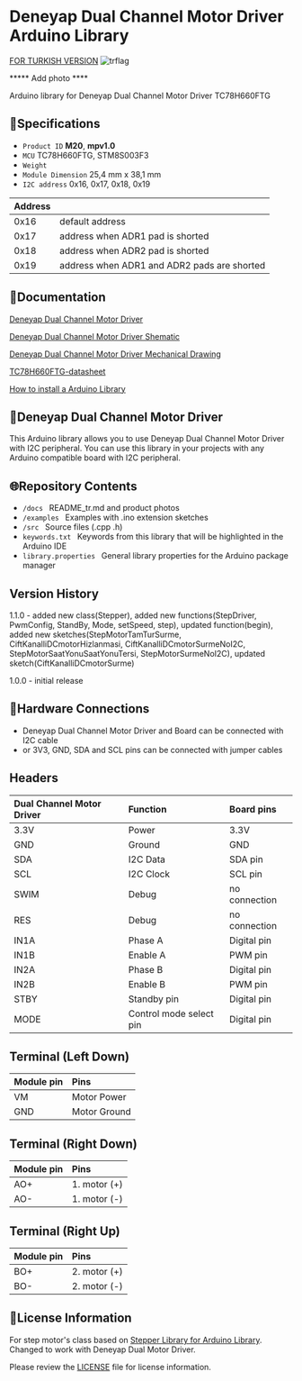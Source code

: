 # Deneyap Dual Channel Motor Driver Arduino Library
[FOR TURKISH VERSION](docs/README_tr.md) ![trflag](https://github.com/deneyapkart/deneyapkart-arduino-core/blob/master/docs/tr.png)

***** Add photo ****

Arduino library for Deneyap Dual Channel Motor Driver TC78H660FTG

## :mag_right:Specifications 
- `Product ID` **M20**, **mpv1.0**
- `MCU` TC78H660FTG, STM8S003F3
- `Weight` 
- `Module Dimension` 25,4 mm x 38,1 mm
- `I2C address` 0x16, 0x17, 0x18, 0x19

| Address |  | 
| :---    | :---     |
| 0x16| default address |
| 0x17| address when ADR1 pad is shorted |
| 0x18| address when ADR2 pad is shorted |
| 0x19| address when ADR1 and ADR2 pads are shorted |

## :closed_book:Documentation
[Deneyap Dual Channel Motor Driver](https://docs.deneyapkart.org/en/content/contentDetail/deneyap-module-deneyap-dual-channel-motor-driver-m)

[Deneyap Dual Channel Motor Driver Shematic](https://cdn.deneyapkart.org/media/upload/userFormUpload/M7vZpQGvXRLxsH7HJsgpplR93ygaxZ9P.pdf)

[Deneyap Dual Channel Motor Driver Mechanical Drawing](https://cdn.deneyapkart.org/media/upload/userFormUpload/2EPBc4V9PklIkCudDzVfQ6MZSH6xxOCu.pdf)

[TC78H660FTG-datasheet](https://toshiba.semicon-storage.com/info/TC78H660FTG_datasheet_en_20200714.pdf?did=68604&prodName=TC78H660FTG)

[How to install a Arduino Library](https://docs.arduino.cc/software/ide-v1/tutorials/installing-libraries)

## :pushpin:Deneyap Dual Channel Motor Driver
This Arduino library allows you to use Deneyap Dual Channel Motor Driver with I2C peripheral. You can use this library in your projects with any Arduino compatible board with I2C peripheral.

## :globe_with_meridians:Repository Contents
- `/docs ` README_tr.md and product photos
- `/examples ` Examples with .ino extension sketches
- `/src ` Source files (.cpp .h)
- `keywords.txt ` Keywords from this library that will be highlighted in the Arduino IDE
- `library.properties ` General library properties for the Arduino package manager

## Version History
1.1.0 - added new class(Stepper), added new functions(StepDriver, PwmConfig, StandBy, Mode, setSpeed, step), updated function(begin), added new sketches(StepMotorTamTurSurme, CiftKanalliDCmotorHizlanmasi, CiftKanalliDCmotorSurmeNoI2C, StepMotorSaatYonuSaatYonuTersi, StepMotorSurmeNoI2C), updated sketch(CiftKanalliDCmotorSurme)

1.0.0 - initial release

## :rocket:Hardware Connections
- Deneyap Dual Channel Motor Driver and Board can be connected with I2C cable
- or 3V3, GND, SDA and SCL pins can be connected with jumper cables

## Headers
|Dual Channel Motor Driver| Function | Board pins | 
|:--- |   :---  | :---|
|3.3V | Power   |3.3V |      
|GND  | Ground  | GND | 
|SDA  | I2C Data  | SDA pin |
|SCL  | I2C Clock | SCL pin |
|SWIM | Debug | no connection |
|RES  | Debug | no connection |
|IN1A	|Phase A |Digital pin|
|IN1B	|Enable A|PWM pin|
|IN2A	|Phase B |Digital pin|
|IN2B	|Enable B|PWM pin|
|STBY	|Standby pin|Digital pin|
|MODE 	|Control mode select pin|Digital pin|

## Terminal (Left Down)
|Module pin|Pins|
|:--- |   :---  |
|VM |Motor Power|
|GND|Motor Ground|

## Terminal (Right Down)
|Module pin|Pins|
|:--- |   :---  |
|AO+|1. motor (+)|
|AO-|1. motor (-)|

## Terminal (Right Up)
|Module pin|Pins|
|:--- |   :---  |
|BO+|2. motor (+)|
|BO-|2. motor (-)|

## :bookmark_tabs:License Information
For step motor's class based on [Stepper Library for Arduino Library](https://github.com/arduino-libraries/Stepper). Changed to work with Deneyap Dual Motor Driver.

Please review the [LICENSE](https://github.com/deneyapkart/deneyap-cift-kanalli-motor-surucu-arduino-library/blob/master/LICENSE) file for license information.